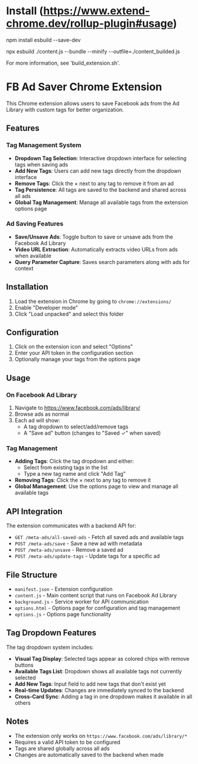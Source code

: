 # Install (https://www.extend-chrome.dev/rollup-plugin#usage)

npm install esbuild --save-dev

npx esbuild ./content.js --bundle --minify --outfile=./content_builded.js

For more information, see 'build_extension.sh'.


# FB Ad Saver Chrome Extension

This Chrome extension allows users to save Facebook ads from the Ad Library with custom tags for better organization.

## Features

### Tag Management System
- **Dropdown Tag Selection**: Interactive dropdown interface for selecting tags when saving ads
- **Add New Tags**: Users can add new tags directly from the dropdown interface
- **Remove Tags**: Click the × next to any tag to remove it from an ad
- **Tag Persistence**: All tags are saved to the backend and shared across all ads
- **Global Tag Management**: Manage all available tags from the extension options page

### Ad Saving Features
- **Save/Unsave Ads**: Toggle button to save or unsave ads from the Facebook Ad Library
- **Video URL Extraction**: Automatically extracts video URLs from ads when available
- **Query Parameter Capture**: Saves search parameters along with ads for context

## Installation

1. Load the extension in Chrome by going to `chrome://extensions/`
2. Enable "Developer mode"
3. Click "Load unpacked" and select this folder

## Configuration

1. Click on the extension icon and select "Options"
2. Enter your API token in the configuration section
3. Optionally manage your tags from the options page

## Usage

### On Facebook Ad Library
1. Navigate to https://www.facebook.com/ads/library/
2. Browse ads as normal
3. Each ad will show:
   - A tag dropdown to select/add/remove tags
   - A "Save ad" button (changes to "Saved ✓" when saved)

### Tag Management
- **Adding Tags**: Click the tag dropdown and either:
  - Select from existing tags in the list
  - Type a new tag name and click "Add Tag"
- **Removing Tags**: Click the × next to any tag to remove it
- **Global Management**: Use the options page to view and manage all available tags

## API Integration

The extension communicates with a backend API for:
- `GET /meta-ads/all-saved-ads` - Fetch all saved ads and available tags
- `POST /meta-ads/save` - Save a new ad with metadata
- `POST /meta-ads/unsave` - Remove a saved ad
- `POST /meta-ads/update-tags` - Update tags for a specific ad

## File Structure

- `manifest.json` - Extension configuration
- `content.js` - Main content script that runs on Facebook Ad Library
- `background.js` - Service worker for API communication
- `options.html` - Options page for configuration and tag management
- `options.js` - Options page functionality

## Tag Dropdown Features

The tag dropdown system includes:
- **Visual Tag Display**: Selected tags appear as colored chips with remove buttons
- **Available Tags List**: Dropdown shows all available tags not currently selected
- **Add New Tags**: Input field to add new tags that don't exist yet
- **Real-time Updates**: Changes are immediately synced to the backend
- **Cross-Card Sync**: Adding a tag in one dropdown makes it available in all others

## Notes

- The extension only works on `https://www.facebook.com/ads/library/*`
- Requires a valid API token to be configured
- Tags are shared globally across all ads
- Changes are automatically saved to the backend when made

